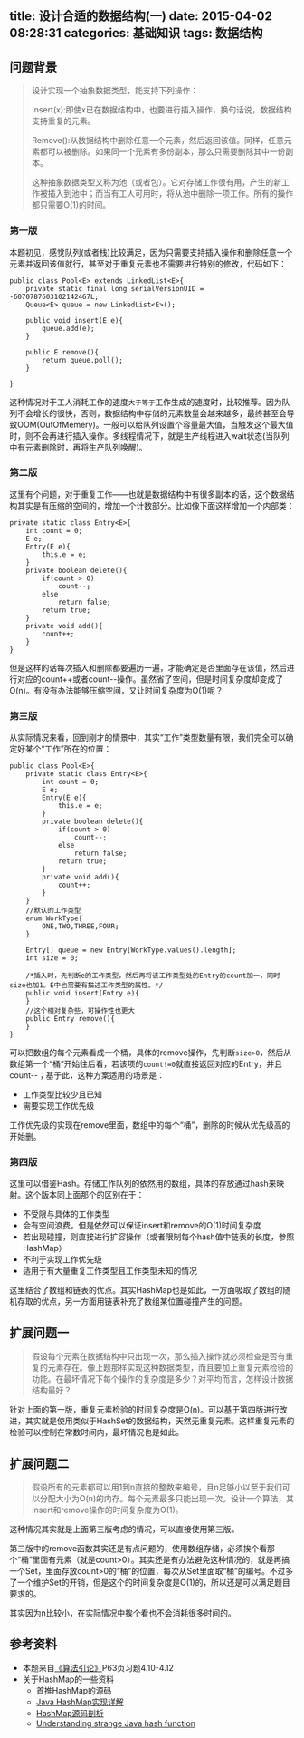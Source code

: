 title: 设计合适的数据结构(一)
date: 2015-04-02 08:28:31
categories: 基础知识
tags: 数据结构
---

## 问题背景
>设计实现一个抽象数据类型，能支持下列操作：
>
>Insert(x):即使x已在数据结构中，也要进行插入操作，换句话说，数据结构支持重复的元素。
>
>Remove():从数据结构中删除任意一个元素，然后返回该值。同样，任意元素都可以被删除。如果同一个元素有多份副本，那么只需要删除其中一份副本。
>
>这种抽象数据类型又称为池（或者包）。它对存储工作很有用，产生的新工作被插入到池中；而当有工人可用时，将从池中删除一项工作。所有的操作都只需要O(1)的时间。

<!-- more -->

### 第一版
本题初见，感觉队列(或者栈)比较满足，因为只需要支持插入操作和删除任意一个元素并返回该值就行，甚至对于重复元素也不需要进行特别的修改，代码如下：

	public class Pool<E> extends LinkedList<E>{
		private static final long serialVersionUID = -6070787603102142467L;
		Queue<E> queue = new LinkedList<E>();
		
		public void insert(E e){
			queue.add(e);
		}
		
		public E remove(){
			return queue.poll();
		}
		
	}

这种情况对于工人消耗工作的速度``大于等于``工作生成的速度时，比较推荐。因为队列不会增长的很快，否则，数据结构中存储的元素数量会越来越多，最终甚至会导致OOM(OutOfMemery)。一般可以给队列设置个容量最大值，当触发这个最大值时，则不会再进行插入操作。多线程情况下，就是生产线程进入wait状态(当队列中有元素删除时，再将生产队列唤醒)。

### 第二版
这里有个问题，对于重复工作——也就是数据结构中有很多副本的话，这个数据结构其实是有压缩的空间的，增加一个计数部分。比如像下面这样增加一个内部类：

	private static class Entry<E>{
		int count = 0;
		E e;
		Entry(E e){
			this.e = e;
		}
		private boolean delete(){
			if(count > 0)
				count--;
			else
				return false;
			return true;
		}
		private void add(){
			count++;
		}
	}

但是这样的话每次插入和删除都要遍历一遍，才能确定是否里面存在该值，然后进行对应的count++或者count--操作。虽然省了空间，但是时间复杂度却变成了O(n)。有没有办法能够压缩空间，又让时间复杂度为O(1)呢？

### 第三版
从实际情况来看，回到刚才的情景中，其实“工作”类型数量有限，我们完全可以确定好某个“工作”所在的位置：
	
	public class Pool<E>{
		private static class Entry<E>{
			int count = 0;
			E e;
			Entry(E e){
				this.e = e;
			}
			private boolean delete(){
				if(count > 0)
					count--;
				else
					return false;
				return true;
			}
			private void add(){
				count++;
			}
		}
		//默认的工作类型
		enum WorkType{
			ONE,TWO,THREE,FOUR;
		}
		
		Entry[] queue = new Entry[WorkType.values().length];
		int size = 0;

		/*插入时，先判断e的工作类型，然后再将该工作类型处的Entry的count加一，同时size也加1。E中也需要有描述工作类型的属性。*/
		public void insert(Entry e){
		}
		//这个相对复杂些，可操作性也更大	
		public Entry remove(){
		}
	}

可以把数组的每个元素看成一个桶，具体的remove操作，先判断``size>0``，然后从数组第一个“桶”开始往后看，若该项的``count!=0``就直接返回对应的Entry，并且count--；基于此，这种方案适用的场景是：

- 工作类型比较少且已知
- 需要实现工作优先级

工作优先级的实现在remove里面，数组中的每个“桶”，删除的时候从优先级高的开始删。

### 第四版
这里可以借鉴Hash。存储工作队列的依然用的数组，具体的存放通过hash来映射。这个版本同上面那个的区别在于：

- 不受限与具体的工作类型
- 会有空间浪费，但是依然可以保证insert和remove的O(1)时间复杂度
- 若出现碰撞，则直接进行扩容操作（或者限制每个hash值中链表的长度，参照HashMap）
- 不利于实现工作优先级
- 适用于有大量重复工作类型且工作类型未知的情况

这里结合了数组和链表的优点。其实HashMap也是如此，一方面吸取了数组的随机存取的优点，另一方面用链表补充了数组某位置碰撞产生的问题。

## 扩展问题一
>假设每个元素在数据结构中只出现一次，那么插入操作就必须检查是否有重复的元素存在。像上题那样实现这种数据类型，而且要加上重复元素检验的功能。在最坏情况下每个操作的复杂度是多少？对平均而言，怎样设计数据结构最好？

针对上面的第一版，重复元素检验的时间复杂度是O(n)。可以基于第四版进行改进，其实就是使用类似于HashSet的数据结构，天然无重复元素。这样重复元素的检验可以控制在常数时间内，最坏情况也是如此。

## 扩展问题二
>假设所有的元素都可以用1到n直接的整数来编号，且n足够小以至于我们可以分配大小为O(n)的内存。每个元素最多只能出现一次。设计一个算法，其insert和remove操作的时间复杂度为O(1)。

这种情况其实就是上面第三版考虑的情况，可以直接使用第三版。

第三版中的remove函数其实还是有点问题的，使用数组存储，必须挨个看那个“桶”里面有元素（就是count>0）。其实还是有办法避免这种情况的，就是再搞一个Set，里面存放count>0的“桶”的位置，每次从Set里面取“桶”的编号。不过多了一个维护Set的开销，但是这个的时间复杂度是O(1)的，所以还是可以满足题目要求的。

其实因为n比较小，在实际情况中挨个看也不会消耗很多时间的。

## 参考资料

- 本题来自[《算法引论》](http://book.douban.com/subject/1436134/)P63页习题4.10-4.12
- 关于HashMap的一些资料
	- 首推HashMap的源码
	- [Java HashMap实现详解](http://beyond99.blog.51cto.com/1469451/429789)
	- [HashMap源码剖析](http://github.thinkingbar.com/hashmap-analysis/)
	- [Understanding strange Java hash function](http://stackoverflow.com/questions/9335169/understanding-strange-java-hash-function)
